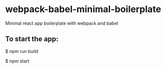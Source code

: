 # webpack-babel-minimal-boilerplate

Minimal react app boilerplate with webpack and babel

## To start the app:

$ npm run build

$ npm start

